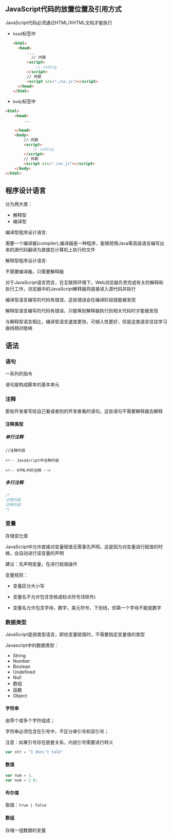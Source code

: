 ## JavaScript代码的放置位置及引用方式

JavaScript代码必须通过HTML/XHTML文档才能执行

* `head`标签中

  ```html
  <html>
  	<head>
  		...
          // 内联
  		<script>
  			// coding
  		</script>
  		// 外联
  		<script src="./xx.js"></script>
  	</head>
  </html>
  ```

  

* `body`标签中

```html
<html>
	<head>
		...
		
	</head>
	<body>
        // 内联
		<script>
			// coding
		</script>
		// 外联
		<script src="./xx.js"></script>
	</body>
</html>
```

## 程序设计语言

分为两大类：

* 解释型
* 编译型

编译型程序设计语言:

需要一个编译器(compiler),编译器是一种程序，能够把用Java等高级语言编写出来的源代码翻译为直接在计算机上执行的文件

解释型程序设计语言:

不需要编译器，只需要解释器

对于JavaScript语言而言，在互联网环境下，Web浏览器负责完成有关的解释和执行工作，浏览器中的JavaScript解释器将直接读入源代码并执行

编译型语言编写的代码有错误，这些错误会在编译阶段就能被发现 

解释型语言编写的代码有错误，只能等到解释器执行到相关代码时才能被发现

与解释型语言相比，编译型语言速度更快，可植入性更好，但是这类语言往往学习曲线相对陡峭

## 语法

### 语句

一系列的指令

语句是构成脚本的基本单元

### 注释

那些开发者写给自己看或者别的开发者看的语句，这些语句不需要解释器去解释

#### 注释类型

##### 单行注释

`//注释内容 `

`<!-- JavaScript中注释内容`

`<!-- HTML中的注释 -->`

##### 多行注释

```js
/*
注释内容
注释内容
*/
```

### 变量

存储变化值

JavaScript中允许直接对变量赋值无需事先声明，这是因为对变量进行赋值的时候，会自动进行该变量的声明

建议：先声明变量，在进行赋值操作

变量规则：

* 变量区分大小写

* 变量名不允许包含空格或标点符号($除外)

* 变量名允许包含字母，数字，美元符号，下划线，但第一个字母不能是数字

### 数据类型

JavaScript是弱类型语言，即给变量赋值时，不需要指定变量值的类型

Javascript中的数据类型：

* String
* Number
* Boolean
* Undefined
* Null
* 数组
* 函数
* Object

#### 字符串

由零个或多个字符组成；

字符串必须包含在引号中，不区分单引号和双引号；

注意：如果引号存在嵌套关系，内层引号需要进行转义

```js
var str = "I don\'t talk"
```

#### 数值

```js
var num = 1;
var num = 2.0;
```

#### 布尔值

取值：`true | false`

#### 数组

存储一组数据的变量